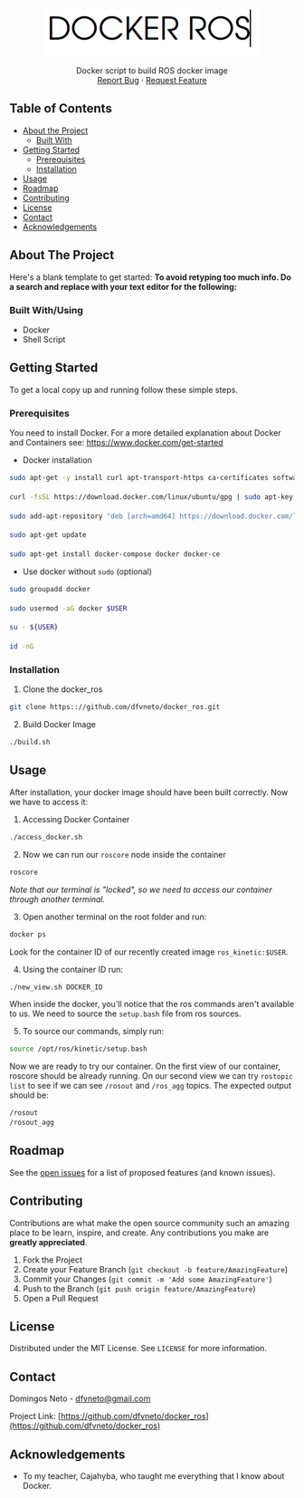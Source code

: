 <!-- PROJECT LOGO -->
<br />
<p align="center">
  <a href="https://github.com/dfvneto/docker_ros">
    <img src="./readme_srcs/docker.png" alt="Logo" width="" height="">
  </a>
  <p align="center">
    Docker script to build ROS docker image 
    <br />
    <a href="https://github.com/dfvneto/docker_ros/issues">Report Bug</a>
    ·
    <a href="https://github.com/dfvneto/docker_ros/issues">Request Feature</a>
  </p>
</p>



<!-- TABLE OF CONTENTS -->
## Table of Contents

* [About the Project](#about-the-project)
  * [Built With](#built-with)
* [Getting Started](#getting-started)
  * [Prerequisites](#prerequisites)
  * [Installation](#installation)
* [Usage](#usage)
* [Roadmap](#roadmap)
* [Contributing](#contributing)
* [License](#license)
* [Contact](#contact)
* [Acknowledgements](#acknowledgements)



<!-- ABOUT THE PROJECT -->
## About The Project

Here's a blank template to get started:
**To avoid retyping too much info. Do a search and replace with your text editor for the following:**


### Built With/Using

* []() Docker
* []() Shell Script
<!-- * []() -->



<!-- GETTING STARTED -->
## Getting Started

To get a local copy up and running follow these simple steps.

### Prerequisites

You need to install Docker. For a more detailed explanation about Docker and Containers see: https://www.docker.com/get-started
* Docker installation
```sh
sudo apt-get -y install curl apt-transport-https ca-certificates software-properties-common

curl -fsSL https://download.docker.com/linux/ubuntu/gpg | sudo apt-key add -

sudo add-apt-repository "deb [arch=amd64] https://download.docker.com/linux/ubuntu $(lsb_release -cs) stable"

sudo apt-get update

sudo apt-get install docker-compose docker docker-ce
```
* Use docker without `sudo` (optional)
```sh
sudo groupadd docker

sudo usermod -aG docker $USER

su - ${USER}

id -nG
```
### Installation
 
1. Clone the docker_ros
```sh
git clone https:://github.com/dfvneto/docker_ros.git
```
2. Build Docker Image
```sh
./build.sh
```


<!-- USAGE EXAMPLES -->
## Usage

After installation, your docker image should have been built correctly. Now we have to access it:

1. Accessing Docker Container
```sh
./access_docker.sh
```
2. Now we can run our `roscore` node inside the container
```sh
roscore
```
*Note that our terminal is "locked", so we need to access our container through another terminal.*

3. Open another terminal on the root folder and run:
```sh
docker ps
```
Look for the container ID of our recently created image `ros_kinetic:$USER`.

4. Using the container ID run:
```sh
./new_view.sh DOCKER_ID
```
When inside the docker, you'll notice that the ros commands aren't available to us. We need to source the `setup.bash` file from ros sources.

5. To source our commands, simply run:
```sh
source /opt/ros/kinetic/setup.bash
``` 
Now we are ready to try our container. On the first view of our container, roscore should be already running. On our second view we can try `rostopic list` to see if we can see `/rosout` and `/ros_agg` topics. The expected output should be:
```sh
/rosout
/rosout_agg
```
<!-- ROADMAP -->
## Roadmap

See the [open issues](https://github.com/dfvneto/docker_ros/issues) for a list of proposed features (and known issues).



<!-- CONTRIBUTING -->
## Contributing

Contributions are what make the open source community such an amazing place to be learn, inspire, and create. Any contributions you make are **greatly appreciated**.

1. Fork the Project
2. Create your Feature Branch (`git checkout -b feature/AmazingFeature`)
3. Commit your Changes (`git commit -m 'Add some AmazingFeature'`)
4. Push to the Branch (`git push origin feature/AmazingFeature`)
5. Open a Pull Request



<!-- LICENSE -->
## License

Distributed under the MIT License. See `LICENSE` for more information.



<!-- CONTACT -->
## Contact

Domingos Neto - dfvneto@gmail.com

Project Link: [https://github.com/dfvneto/docker_ros](https://github.com/dfvneto/docker_ros)



<!-- ACKNOWLEDGEMENTS -->
## Acknowledgements

* []() To my teacher, Cajahyba, who taught me everything that I know about Docker.
<!-- * []()
* []() -->

